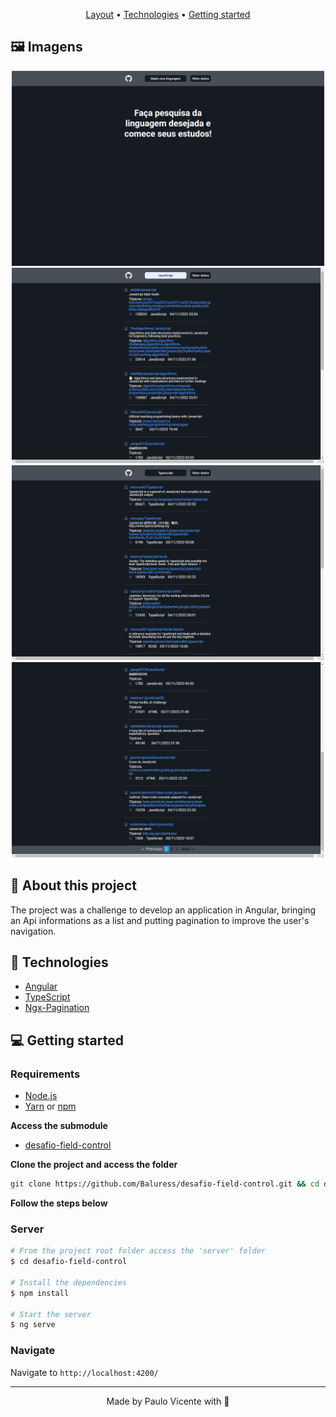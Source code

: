 <p align="center">
  <a href="#-layout">Layout</a> •
  <a href="#-technologies">Technologies</a> •
  <a href="#-getting-started">Getting started</a>
</p>

## :framed_picture: Imagens

<div align="center">
    <img alt = "Telas da aplicação" src = "./assets/tela-inicial.png" width = "500px" />
    <img alt = "Telas da aplicação" src = "./assets/tela-resultados.png" width = "500px" />
    <img alt = "Telas da aplicação" src = "./assets/tela-resultados2.png" width = "500px" />
    <img alt = "Telas da aplicação" src = "./assets/tela-paginacao.png" width = "500px" />
    </div>
</div>

## 🔖 About this project

The project was a challenge to develop an application in Angular, bringing an Api informations as a list and putting pagination to improve the user's navigation.

## 🚀 Technologies

- [Angular](https://angular.io/)
- [TypeScript](https://www.typescriptlang.org/)
- [Ngx-Pagination](http://michaelbromley.github.io/ngx-pagination/#/)

## 💻 Getting started

### Requirements

- [Node.js](https://nodejs.org/en/)
- [Yarn](https://classic.yarnpkg.com/) or [npm](https://www.npmjs.com/package/npm)

**Access the submodule**

- [desafio-field-control](https://github.com/Baluress/desafio-field-control.git)

**Clone the project and access the folder**

```bash
git clone https://github.com/Baluress/desafio-field-control.git && cd desafio-field-control
```

**Follow the steps below**

### Server

```bash
# From the project root folder access the 'server' folder
$ cd desafio-field-control

# Install the dependencies
$ npm install

# Start the server
$ ng serve

```

### Navigate

Navigate to `http://localhost:4200/`

---

<p align="center">
  Made by Paulo Vicente with 💜
</p>

